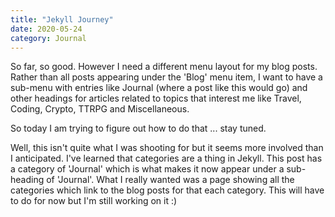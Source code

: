 ```yaml
---
title: "Jekyll Journey"
date: 2020-05-24
category: Journal
---
```


So far, so good.  However I need a different menu layout for my blog posts.  Rather than all posts appearing under the 'Blog' menu item, I want to have a sub-menu with entries like Journal (where a post like this would go) and other headings for articles related to topics that interest me like Travel, Coding, Crypto, TTRPG and Miscellaneous.

So today I am trying to figure out how to do that ... stay tuned.

Well, this isn't quite what I was shooting for but it seems more involved than I anticipated. I've learned that categories are a thing in Jekyll.  This post has a category of 'Journal' which is what makes it now appear under a sub-heading of 'Journal'.  What I really wanted was a page showing all the categories which link to the blog posts for that each category.  This will have to do for now but I'm still working on it :)

